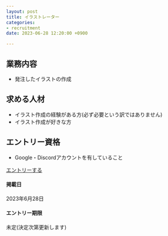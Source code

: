 ```yaml
---
layout: post
title: イラストレーター
categories:
- recruitment
date: 2023-06-28 12:20:00 +0900

---
```

## 業務内容

- 発注したイラストの作成

## 求める人材

- イラスト作成の経験がある方(必ず必要という訳ではありません)
- イラスト作成が好きな方

## エントリー資格

- Google・Discordアカウントを有していること

<a class="btn-blue" href="https://forms.gle/8USPhcFE1gvRHybK6">エントリーする</a>

#### 掲載日

2023年6月28日

#### エントリー期限

未定(決定次第更新します)